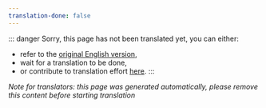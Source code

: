 ```yaml
---
translation-done: false
---
```

::: danger
Sorry, this page has not been translated yet, you can either:
- refer to the [original English version](<..\..\modding\README.md>),
- wait for a translation to be done,
- or contribute to translation effort [here](https://github.com/bsmg/wiki).
:::

_Note for translators: this page was generated automatically, please remove this content before starting translation_
